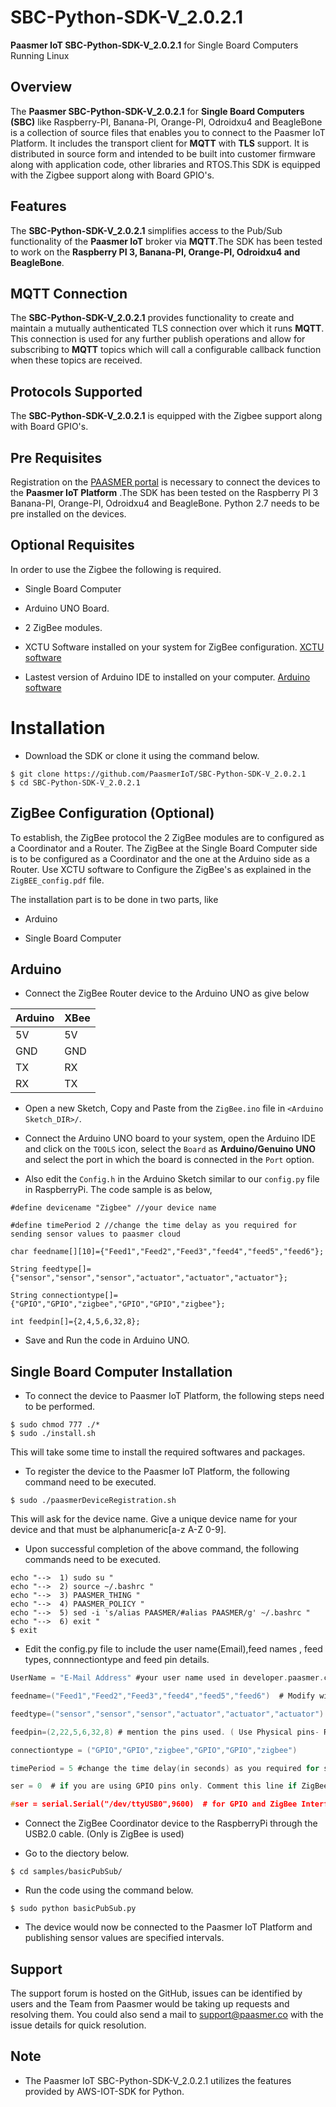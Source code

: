 # SBC-Python-SDK-V_2.0.2.1
**Paasmer IoT SBC-Python-SDK-V_2.0.2.1** for Single Board Computers Running Linux

## Overview
The **Paasmer SBC-Python-SDK-V_2.0.2.1** for **Single Board Computers (SBC)** like Raspberry-PI, Banana-PI, Orange-PI, Odroidxu4 and BeagleBone is a collection of source files that enables you to connect to the Paasmer IoT Platform. It includes the transport client for **MQTT** with **TLS** support.  It is distributed in source form and intended to be built into customer firmware along with application code, other libraries and RTOS.This SDK is equipped with the Zigbee support along with Board GPIO's.

## Features
The **SBC-Python-SDK-V_2.0.2.1** simplifies access to the Pub/Sub functionality of the **Paasmer IoT** broker via **MQTT**.The SDK has been tested to work on the **Raspberry PI 3, Banana-PI, Orange-PI, Odroidxu4 and BeagleBone**.

## MQTT Connection
The **SBC-Python-SDK-V_2.0.2.1** provides functionality to create and maintain a mutually authenticated TLS connection over which it runs **MQTT**. This connection is used for any further publish operations and allow for subscribing to **MQTT** topics which will call a configurable callback function when these topics are received.

## Protocols Supported
The **SBC-Python-SDK-V_2.0.2.1** is equipped with the Zigbee support along with Board GPIO's.

## Pre Requisites
Registration on the [PAASMER portal](http://developers.paasmer.co) is necessary to connect the devices to the **Paasmer IoT Platform** .The SDK has been tested on the Raspberry PI 3 Banana-PI, Orange-PI, Odroidxu4 and BeagleBone. Python 2.7 needs to be pre installed on the devices. 

##  Optional Requisites
In order to use the Zigbee the following is required.

* Single Board Computer

* Arduino UNO Board.

* 2 ZigBee modules.

* XCTU Software installed on your system for ZigBee configuration. [XCTU software](https://www.digi.com/products/xbee-rf-solutions/xctu-software/xctu)

* Lastest version of Arduino IDE to installed on your computer. [Arduino software](https://www.arduino.cc/en/main/software)

# Installation

* Download the SDK or clone it using the command below.

```
$ git clone https://github.com/PaasmerIoT/SBC-Python-SDK-V_2.0.2.1
$ cd SBC-Python-SDK-V_2.0.2.1
```

## ZigBee Configuration (Optional)

To establish, the ZigBee protocol the 2 ZigBee modules are to configured as a Coordinator and a Router. The ZigBee at the Single Board Computer side is to be configured as a Coordinator and the one at the Arduino side as a Router. Use XCTU software to Configure the ZigBee's as explained in the `ZigBEE_config.pdf` file.

The installation part is to be done in two parts, like

* Arduino  

* Single Board Computer
 
## Arduino 

* Connect the ZigBee Router device to the Arduino UNO as give below

| Arduino   | XBee |
| --------- | -----|
| 5V        | 5V   |
| GND       | GND  |
| TX        | RX   |
| RX        | TX   |


* Open a new Sketch, Copy and Paste from the `ZigBee.ino` file in `<Arduino Sketch_DIR>/`.

* Connect the Arduino UNO board to your system, open the Arduino IDE and click on the `TOOLS` icon, select the `Board` as **Arduino/Genuino UNO** and select the port in which the board is connected in the `Port` option. 

* Also edit the `Config.h` in the Arduino Sketch similar to our `config.py` file in RaspberryPi. The code sample is as below,

```
#define devicename "Zigbee" //your device name

#define timePeriod 2 //change the time delay as you required for sending sensor values to paasmer cloud

char feedname[][10]={"Feed1","Feed2","Feed3","feed4","feed5","feed6"};

String feedtype[]={"sensor","sensor","sensor","actuator","actuator","actuator"};

String connectiontype[]= {"GPIO","GPIO","zigbee","GPIO","GPIO","zigbee"};

int feedpin[]={2,4,5,6,32,8};
```
* Save and Run the code in Arduino UNO.

## Single Board Computer Installation


* To connect the device to Paasmer IoT Platform, the following steps need to be performed.

```
$ sudo chmod 777 ./*
$ sudo ./install.sh
```
This will take some time to install the required softwares and packages.

* To register the device to the Paasmer IoT Platform, the following command need to be executed.

```
$ sudo ./paasmerDeviceRegistration.sh
```

This will ask for the device name. Give a unique device name for your device and that must be alphanumeric[a-z A-Z 0-9].

* Upon successful completion of the above command, the following commands need to be executed.
```
echo "-->  1) sudo su "
echo "-->  2) source ~/.bashrc "
echo "-->  3) PAASMER_THING "
echo "-->  4) PAASMER_POLICY "
echo "-->  5) sed -i 's/alias PAASMER/#alias PAASMER/g' ~/.bashrc "
echo "-->  6) exit "
$ exit
```


* Edit the config.py file to include the user name(Email),feed names , feed types, connnectiontype and feed pin details. 

```c
UserName = "E-Mail Address" #your user name used in developer.paasmer.co for registration

feedname=("Feed1","Feed2","Feed3","feed4","feed5","feed6")  # Modify with the required feednames

feedtype=("sensor","sensor","sensor","actuator","actuator","actuator") # mention the feedtype as sensor/ actuatuor

feedpin=(2,22,5,6,32,8) # mention the pins used. ( Use Physical pins- RaspberryPi, BananaPi and OrangePi, Use GPIO pins for BeagleBone)

connectiontype = ("GPIO","GPIO","zigbee","GPIO","GPIO","zigbee") 

timePeriod = 5 #change the time delay(in seconds) as you required for sending sensor values to paasmer cloud

ser = 0  # if you are using GPIO pins only. Comment this line if ZigBee intefacing is required

#ser = serial.Serial("/dev/ttyUSB0",9600)  # for GPIO and ZigBee Interface . Comment this line if only GPIO is used. 

```

* Connect the ZigBee Coordinator device to the RaspberryPi through the USB2.0 cable. (Only is ZigBee is used)

* Go to the diectory below.

```
$ cd samples/basicPubSub/
```
      
* Run the code using the command below.

```
$ sudo python basicPubSub.py
```

* The device would now be connected to the Paasmer IoT Platform and publishing sensor values are specified intervals.

## Support

The support forum is hosted on the GitHub, issues can be identified by users and the Team from Paasmer would be taking up requests and resolving them. You could also send a mail to support@paasmer.co with the issue details for quick resolution.

## Note

* The Paasmer IoT SBC-Python-SDK-V_2.0.2.1 utilizes the features provided by AWS-IOT-SDK for Python.
